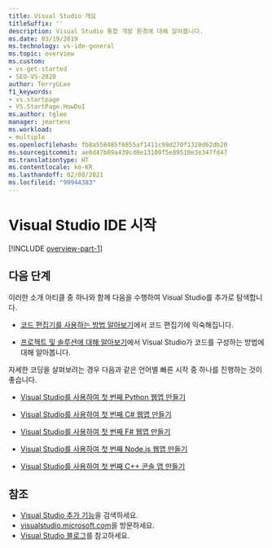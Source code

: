 ```yaml
---
title: Visual Studio 개요
titleSuffix: ''
description: Visual Studio 통합 개발 환경에 대해 알아봅니다.
ms.date: 03/19/2019
ms.technology: vs-ide-general
ms.topic: overview
ms.custom:
- vs-get-started
- SEO-VS-2020
author: TerryGLee
f1_keywords:
- vs.startpage
- VS.StartPage.HowDoI
ms.author: tglee
manager: jmartens
ms.workload:
- multiple
ms.openlocfilehash: fb8a558485f6855af1411c99d270f1328d62db20
ms.sourcegitcommit: ae6d47b09a439cd0e13180f5e89510e3e347fd47
ms.translationtype: HT
ms.contentlocale: ko-KR
ms.lasthandoff: 02/08/2021
ms.locfileid: "99944383"
---
```

# <a name="welcome-to-the-visual-studio-ide"></a>Visual Studio IDE 시작

[!INCLUDE [overview-part-1](includes/ide-overview.md)]

## <a name="next-steps"></a>다음 단계

이러한 소개 아티클 중 하나와 함께 다음을 수행하여 Visual Studio를 추가로 탐색합니다.

- [코드 편집기를 사용하는 방법 알아보기](../get-started/tutorial-editor.md)에서 코드 편집기에 익숙해집니다.

- [프로젝트 및 솔루션에 대해 알아보기](../get-started/tutorial-projects-solutions.md)에서 Visual Studio가 코드를 구성하는 방법에 대해 알아봅니다.

자세한 코딩을 살펴보려는 경우 다음과 같은 언어별 빠른 시작 중 하나를 진행하는 것이 좋습니다.

- [Visual Studio를 사용하여 첫 번째 Python 웹앱 만들기](../ide/quickstart-python.md)

- [Visual Studio를 사용하여 첫 번째 C# 웹앱 만들기](../ide/quickstart-aspnet-core.md)

- [Visual Studio를 사용하여 첫 번째 F# 웹앱 만들기](../ide/quickstart-fsharp.md)

- [Visual Studio를 사용하여 첫 번째 Node.js 웹앱 만들기](../ide/quickstart-nodejs.md)

- [Visual Studio를 사용하여 첫 번째 C++ 콘솔 앱 만들기](/cpp/get-started/tutorial-console-cpp)

## <a name="see-also"></a>참조

- [Visual Studio 추가 기능](../ide/advanced-feature-overview.md)을 검색하세요.
- [visualstudio.microsoft.com](https://visualstudio.microsoft.com/vs/)을 방문하세요.
- [Visual Studio 블로그](https://devblogs.microsoft.com/visualstudio/)를 참고하세요.
